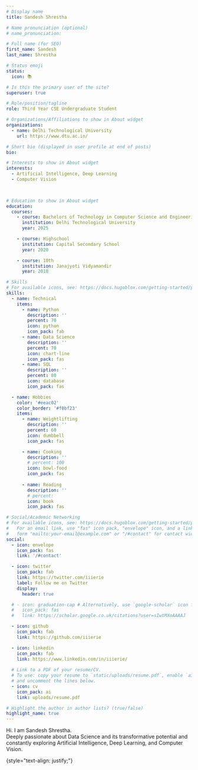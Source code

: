 ```yaml
---
# Display name
title: Sandesh Shrestha

# Name pronunciation (optional)
# name_pronunciation: 

# Full name (for SEO)
first_name: Sandesh
last_name: Shrestha

# Status emoji
status:
  icon: 📚

# Is this the primary user of the site?
superuser: true

# Role/position/tagline
role: Third Year CSE Undergraduate Student

# Organizations/Affiliations to show in About widget
organizations:
  - name: Delhi Technological University
    url: https://www.dtu.ac.in/

# Short bio (displayed in user profile at end of posts)
bio: 

# Interests to show in About widget
interests:
  - Artificial Intelligence, Deep Learning 
  - Computer Vision

  

# Education to show in About widget
education:
  courses:
    - course: Bachelors of Technology in Computer Science and Engineering
      institution: Delhi Technological University
      year: 2025

    - course: Highschool 
      institution: Capital Secondary School
      year: 2020

    - course: 10th
      institution: Janajyoti Vidyamandir
      year: 2018

# Skills
# For available icons, see: https://docs.hugoblox.com/getting-started/page-builder/#icons
skills:
  - name: Technical
    items:
      - name: Python
        description: ''
        percent: 70
        icon: python
        icon_pack: fab
      - name: Data Science
        description: ''
        percent: 70
        icon: chart-line
        icon_pack: fas
      - name: SQL
        description: ''
        percent: 80
        icon: database
        icon_pack: fas

  - name: Hobbies
    color: '#eeac02'
    color_border: '#f0bf23'
    items:
      - name: Weightlifting
        description: ''
        percent: 60
        icon: dumbbell
        icon_pack: fas

      - name: Cooking
        description: ''
        # percent: 100
        icon: bowl-food
        icon_pack: fas
        
      - name: Reading
        description: ''
        # percent:
        icon: book
        icon_pack: fas

# Social/Academic Networking
# For available icons, see: https://docs.hugoblox.com/getting-started/page-builder/#icons
#   For an email link, use "fas" icon pack, "envelope" icon, and a link in the
#   form "mailto:your-email@example.com" or "/#contact" for contact widget.
social:
  - icon: envelope
    icon_pack: fas
    link: '/#contact'

  - icon: twitter
    icon_pack: fab
    link: https://twitter.com/iiierie
    label: Follow me on Twitter
    display:
      header: true

  # - icon: graduation-cap # Alternatively, use `google-scholar` icon from `ai` icon pack
  #   icon_pack: fas
  #   link: https://scholar.google.co.uk/citations?user=sIwtMXoAAAAJ

  - icon: github
    icon_pack: fab
    link: https://github.com/iiierie

  - icon: linkedin
    icon_pack: fab
    link: https://www.linkedin.com/in/iiierie/
    
  # Link to a PDF of your resume/CV.
  # To use: copy your resume to `static/uploads/resume.pdf`, enable `ai` icons in `params.yaml`,
  # and uncomment the lines below.
  - icon: cv
    icon_pack: ai
    link: uploads/resume.pdf 

# Highlight the author in author lists? (true/false)
highlight_name: true
---
```


Hi. I am Sandesh Shrestha. <br>
Deeply passionate about Data Science and its transformative potential and constantly exploring Artificial Intelligence, Deep Learning, and Computer Vision.

{style="text-align: justify;"}
